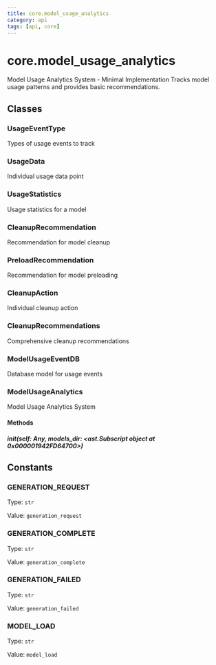 ```yaml
---
title: core.model_usage_analytics
category: api
tags: [api, core]
---
```


# core.model_usage_analytics

Model Usage Analytics System - Minimal Implementation
Tracks model usage patterns and provides basic recommendations.

## Classes

### UsageEventType

Types of usage events to track

### UsageData

Individual usage data point

### UsageStatistics

Usage statistics for a model

### CleanupRecommendation

Recommendation for model cleanup

### PreloadRecommendation

Recommendation for model preloading

### CleanupAction

Individual cleanup action

### CleanupRecommendations

Comprehensive cleanup recommendations

### ModelUsageEventDB

Database model for usage events

### ModelUsageAnalytics

Model Usage Analytics System

#### Methods

##### __init__(self: Any, models_dir: <ast.Subscript object at 0x000001942FD64700>)



## Constants

### GENERATION_REQUEST

Type: `str`

Value: `generation_request`

### GENERATION_COMPLETE

Type: `str`

Value: `generation_complete`

### GENERATION_FAILED

Type: `str`

Value: `generation_failed`

### MODEL_LOAD

Type: `str`

Value: `model_load`

